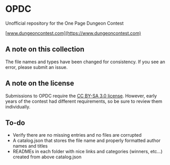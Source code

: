 # OPDC
Unofficial repository for the One Page Dungeon Contest

[www.dungeoncontest.com](https://www.dungeoncontest.com)

## A note on this collection

The file names and types have been changed for consistency. If you see an error, please submit an issue.

## A note on the license

Submissions to OPDC require the [CC BY-SA 3.0 license](https://creativecommons.org/licenses/by-sa/3.0). However, early years of the contest had different requirements, so be sure to review them individually.

## To-do

- Verify there are no missing entries and no files are corrupted
- A catalog.json that stores the file name and properly formatted author names and titles
- READMEs in each folder with nice links and categories (winners, etc...) created from above catalog.json
